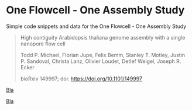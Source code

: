 # One Flowcell - One Assembly Study

Simple code snippets and data for the One Flowcell - One Assembly Study

>High contiguity Arabidopsis thaliana genome assembly with a single nanopore flow cell
>
>Todd P. Michael, Florian Jupe, Felix Bemm, Stanley T. Motley, Justin P. Sandoval, Christa Lanz, Olivier Loudet, Detlef Weigel, Joseph R. Ecker
>
>bioRxiv 149997; doi: https://doi.org/10.1101/149997

[Bla](https://github.com/fbemm/onefc-oneasm/wiki/Assembly)

[Bla](https://github.com/fbemm/onefc-oneasm/wiki/Validation)
